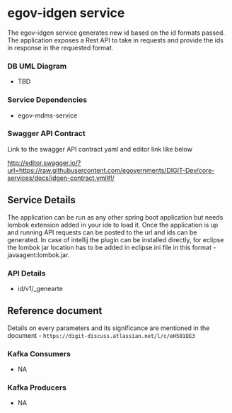 # egov-idgen service

The egov-idgen service generates new id based on the id formats passed. The application exposes a Rest API to take in requests and provide the ids in response in the requested format. 

### DB UML Diagram

- TBD

### Service Dependencies

- egov-mdms-service

### Swagger API Contract

Link to the swagger API contract yaml and editor link like below

http://editor.swagger.io/?url=https://raw.githubusercontent.com/egovernments/DIGIT-Dev/core-services/docs/idgen-contract.yml#!/


## Service Details

The application can be run as any other spring boot application but needs lombok extension added in your ide to load it. Once the application is up and running API requests can be posted to the url and ids can be generated.
In case of intellij the plugin can be installed directly, for eclipse the lombok jar location has to be added in eclipse.ini file in this format -javaagent:lombok.jar.


### API Details

- id/v1/_genearte

## Reference document

Details on every parameters and its significance are mentioned in the document - `https://digit-discuss.atlassian.net/l/c/eH501QE3` 


### Kafka Consumers

- NA

### Kafka Producers

- NA